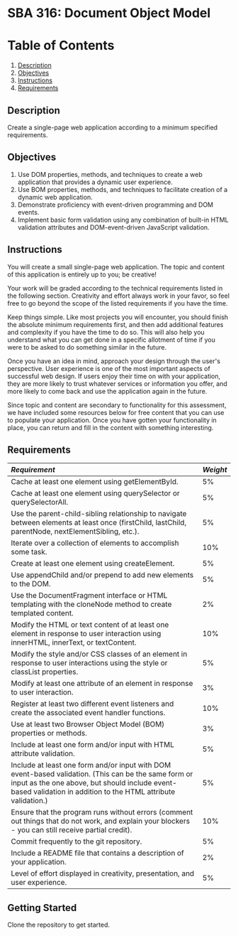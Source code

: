 # SBA 316: Document Object Model 

# Table of Contents
1. [Description](#description)
2. [Objectives](#objectives)
3. [Instructions](#instructions)
4. [Requirements](#requirements)


## Description
Create a single-page web application according to a minimum specified requirements.

## Objectives
1. Use DOM properties, methods, and techniques to create a web application that provides a dynamic user experience.
2. Use BOM properties, methods, and techniques to facilitate creation of a dynamic web application.
3. Demonstrate proficiency with event-driven programming and DOM events.
4. Implement basic form validation using any combination of built-in HTML validation attributes and DOM-event-driven JavaScript validation.

## Instructions
You will create a small single-page web application. The topic and content of this application is entirely up to you; be creative!

Your work will be graded according to the technical requirements listed in the following section. Creativity and effort always work in your favor, so feel free to go beyond the scope of the listed requirements if you have the time.

Keep things simple. Like most projects you will encounter, you should finish the absolute minimum requirements first, and then add additional features and complexity if you have the time to do so. This will also help you understand what you can get done in a specific allotment of time if you were to be asked to do something similar in the future.

Once you have an idea in mind, approach your design through the user's perspective. User experience is one of the most important aspects of successful web design. If users enjoy their time on with your application, they are more likely to trust whatever services or information you offer, and more likely to come back and use the application again in the future.

Since topic and content are secondary to functionality for this assessment, we have included some resources below for free content that you can use to populate your application. Once you have gotten your functionality in place, you can return and fill in the content with something interesting.

## Requirements

| ***Requirement*** | ***Weight***    |
|:--------------|-----------|
| Cache at least one element using getElementById. | 5%     |
| Cache at least one element using querySelector or querySelectorAll.     | 5%  |
| Use the parent-child-sibling relationship to navigate between elements at least once (firstChild, lastChild, parentNode, nextElementSibling, etc.).    | 5%  |
| Iterate over a collection of elements to accomplish some task. | 10%     |
| Create at least one element using createElement.     | 5%  |
| Use appendChild and/or prepend to add new elements to the DOM. | 5%     |
| Use the DocumentFragment interface or HTML templating with the cloneNode method to create templated content.     | 2%  |
| Modify the HTML or text content of at least one element in response to user interaction using innerHTML, innerText, or textContent. | 10%     |
| Modify the style and/or CSS classes of an element in response to user interactions using the style or classList properties.    | 5%  |
| Modify at least one attribute of an element in response to user interaction. | 3%     |
| Register at least two different event listeners and create the associated event handler functions.    | 10%  |
| Use at least two Browser Object Model (BOM) properties or methods. | 3%     |
| Include at least one form and/or input with HTML attribute validation.     | 5%  |
| Include at least one form and/or input with DOM event-based validation. (This can be the same form or input as the one above, but should include event-based validation in addition to the HTML attribute validation.) | 5%     |
| Ensure that the program runs without errors (comment out things that do not work, and explain your blockers - you can still receive partial credit).    | 10%  |
| Commit frequently to the git repository. | 5%     |
| Include a README file that contains a description of your application.    | 2%  |
|Level of effort displayed in creativity, presentation, and user experience. | 5% |


## Getting Started
Clone the repository to get started.